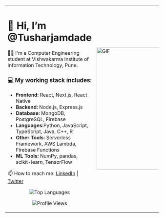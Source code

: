 <table>
  <tr>
    <td>
      <h1>👋 Hi, I’m @Tusharjamdade</h1>
      <p>👨‍🎓 I'm a Computer Engineering student at Vishwakarma Institute of Information Technology, Pune.</p>
      <h3>💻 My working stack includes:</h3>
      <ul>
        <li><strong>Frontend:</strong> React, Next.js, React Native</li>
        <li><strong>Backend:</strong> Node.js, Express.js</li>
        <li><strong>Database:</strong> MongoDB, PostgreSQL, Firebase</li>
        <li><strong>Languages:</strong>Python, JavaScript, TypeScript, Java, C++, R</li>
        <li><strong>Other Tools:</strong> Serverless Framework, AWS Lambda, Firebase Functions</li>
        <li><strong>ML Tools:</strong> NumPy, pandas, scikit-learn, TensorFlow</li>
      </ul>
      <p>📫 How to reach me: <a href="https://www.linkedin.com/in/tusharjamdade/">LinkedIn</a> | <a href="https://x.com/tusharnjamdade">Twitter</a></p>
     <div align="center">
  <!-- Top Languages -->
  <p>
    <img src="https://github-readme-stats.vercel.app/api/top-langs/?username=Tusharjamdade&layout=compact&theme=shadow_blue&hide_border=false" alt="Top Languages">
  </p>

  <!-- Profile Views -->
  <p>
    <img src="https://komarev.com/ghpvc/?username=Tusharjamdade&style=flat-square&color=blue" alt="Profile Views">
  </p>
</div>
    </td>
    <td>
      <img src="https://user-images.githubusercontent.com/74038190/229223263-cf2e4b07-2615-4f87-9c38-e37600f8381a.gif" width="400" alt="GIF">
    </td>
  </tr>
</table>
